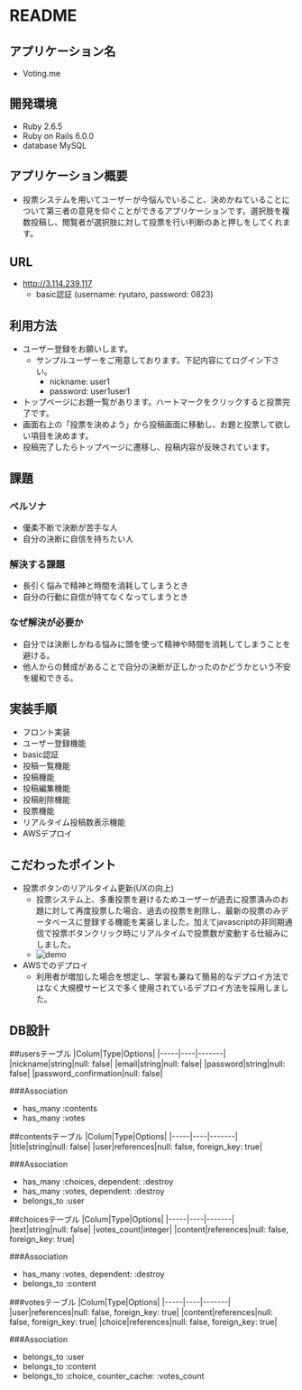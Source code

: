 # README

## アプリケーション名
- Voting.me

## 開発環境
- Ruby 2.6.5
- Ruby on Rails 6.0.0
- database MySQL

## アプリケーション概要
- 投票システムを用いてユーザーが今悩んでいること、決めかねていることについて第三者の意見を仰ぐことができるアプリケーションです。選択肢を複数投稿し、閲覧者が選択肢に対して投票を行い判断のあと押しをしてくれます。

## URL
- http://3.114.239.117
  - basic認証 (username: ryutaro, password: 0823)

## 利用方法
- ユーザー登録をお願いします。
  - サンプルユーザーをご用意しております。下記内容にてログイン下さい。
    - nickname: user1
    - password: user1user1
- トップページにお題一覧があります。ハートマークをクリックすると投票完了です。
- 画面右上の「投票を決めよう」から投稿画面に移動し、お題と投票して欲しい項目を決めます。
- 投稿完了したらトップページに遷移し、投稿内容が反映されています。

## 課題
### ペルソナ
- 優柔不断で決断が苦手な人
- 自分の決断に自信を持ちたい人

### 解決する課題
- 長引く悩みで精神と時間を消耗してしまうとき
- 自分の行動に自信が持てなくなってしまうとき

### なぜ解決が必要か
- 自分では決断しかねる悩みに頭を使って精神や時間を消耗してしまうことを避ける。
- 他人からの賛成があることで自分の決断が正しかったのかどうかという不安を緩和できる。

## 実装手順
- フロント実装
- ユーザー登録機能
- basic認証
- 投稿一覧機能
- 投稿機能
- 投稿編集機能
- 投稿削除機能
- 投票機能
- リアルタイム投稿数表示機能
- AWSデプロイ

## こだわったポイント
- 投票ボタンのリアルタイム更新(UXの向上)
  - 投票システム上、多重投票を避けるためユーザーが過去に投票済みのお題に対して再度投票した場合、過去の投票を削除し、最新の投票のみデータベースに登録する機能を実装しました。加えてjavascriptの非同期通信で投票ボタンクリック時にリアルタイムで投票数が変動する仕組みにしました。
  - ![demo](https://gyazo.com/caac24d2e34ae125827d01aa463f85e1/raw)
- AWSでのデプロイ
  - 利用者が増加した場合を想定し、学習も兼ねて簡易的なデプロイ方法ではなく大規模サービスで多く使用されているデプロイ方法を採用しました。


## DB設計
##usersテーブル
|Colum|Type|Options|
|-----|----|-------|
|nickname|string|null: false|
|email|string|null: false|
|password|string|null: false|
|password_confirmation|null: false|

###Association
- has_many :contents
- has_many :votes

##contentsテーブル
|Colum|Type|Options|
|-----|----|-------|
|title|string|null: false|
|user|references|null: false, foreign_key: true|

###Association
- has_many :choices, dependent: :destroy
- has_many :votes, dependent: :destroy
- belongs_to :user

##choicesテーブル
|Colum|Type|Options|
|-----|----|-------|
|text|string|null: false|
|votes_count|integer|
|content|references|null: false, foreign_key: true|

###Association
- has_many :votes, dependent: :destroy
- belongs_to :content

###votesテーブル
|Colum|Type|Options|
|-----|----|-------|
|user|references|null: false, foreign_key: true|
|content|references|null: false, foreign_key: true|
|choice|references|null: false, foreign_key: true|

###Association
- belongs_to :user
- belongs_to :content
- belongs_to :choice, counter_cache: :votes_count

